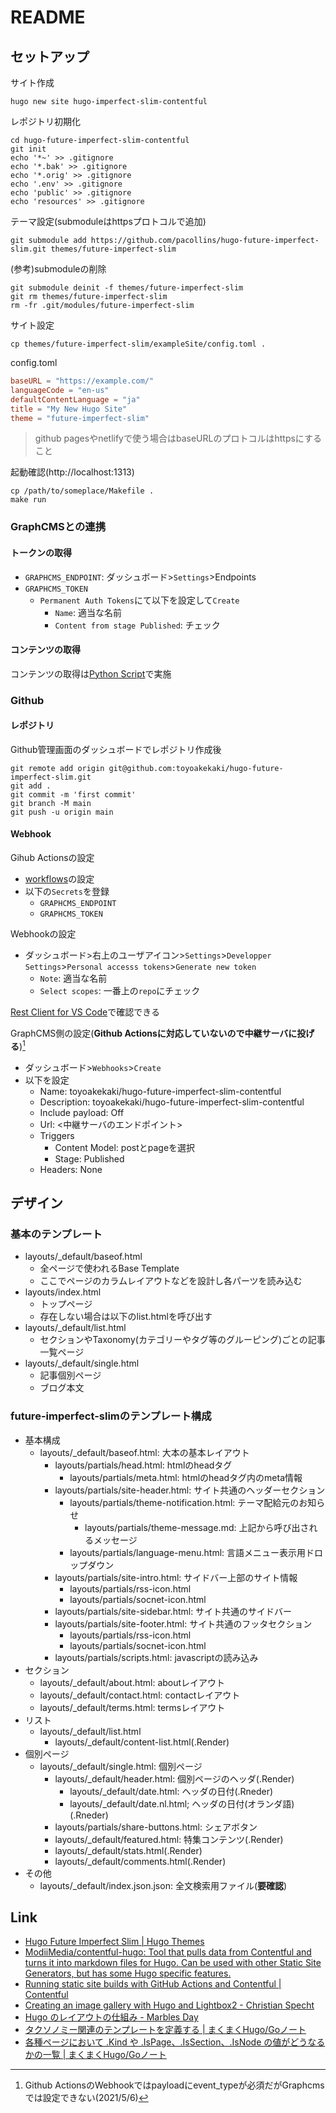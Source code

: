 # README

## セットアップ

サイト作成

```shell
hugo new site hugo-imperfect-slim-contentful
```

レポジトリ初期化

```shell
cd hugo-future-imperfect-slim-contentful
git init
echo '*~' >> .gitignore
echo '*.bak' >> .gitignore
echo '*.orig' >> .gitignore
echo '.env' >> .gitignore
echo 'public' >> .gitignore
echo 'resources' >> .gitignore
```

テーマ設定(submoduleはhttpsプロトコルで追加)

```shell
git submodule add https://github.com/pacollins/hugo-future-imperfect-slim.git themes/future-imperfect-slim
```

(参考)submoduleの削除

```shell
git submodule deinit -f themes/future-imperfect-slim
git rm themes/future-imperfect-slim
rm -fr .git/modules/future-imperfect-slim
```

サイト設定

```shell
cp themes/future-imperfect-slim/exampleSite/config.toml .
```

config.toml

```toml
baseURL = "https://example.com/"
languageCode = "en-us"
defaultContentLanguage = "ja"
title = "My New Hugo Site"
theme = "future-imperfect-slim"
```

> github pagesやnetlifyで使う場合はbaseURLのプロトコルはhttpsにすること

起動確認(http://localhost:1313)

```shell
cp /path/to/someplace/Makefile .
make run
```

### GraphCMSとの連携

#### トークンの取得


* `GRAPHCMS_ENDPOINT`: ダッシュボード>`Settings`>Endpoints
* `GRAPHCMS_TOKEN`
  * `Permanent Auth Tokens`にて以下を設定して`Create`
    * `Name`: 適当な名前
    * `Content from stage Published`: チェック

#### コンテンツの取得

コンテンツの取得は[Python Script](./app/main.py)で実施

### Github

#### レポジトリ

Github管理画面のダッシュボードでレポジトリ作成後

```shell
git remote add origin git@github.com:toyoakekaki/hugo-future-imperfect-slim.git
git add .
git commit -m 'first commit'
git branch -M main
git push -u origin main
```

#### Webhook

Gihub Actionsの設定

* [workflows](./.github/workflows/gh-pages.yaml)の設定
* 以下の`Secrets`を登録
  * `GRAPHCMS_ENDPOINT`
  * `GRAPHCMS_TOKEN`

Webhookの設定

* ダッシュボード>右上のユーザアイコン>`Settings`>`Developper Settings`>`Personal accesss tokens`>`Generate new token`
  * `Note`: 適当な名前
  * `Select scopes`: 一番上の`repo`にチェック

[Rest Client for VS Code](./test.http)で確認できる

GraphCMS側の設定(**Github Actionsに対応していないので中継サーバに投げる**)[^github_actions]

* ダッシュボード>`Webhooks`>`Create`
* 以下を設定
  * Name: toyoakekaki/hugo-future-imperfect-slim-contentful
  * Description: toyoakekaki/hugo-future-imperfect-slim-contentful
  * Include payload: Off
  * Url: <中継サーバのエンドポイント>
  * Triggers
    * Content Model: postとpageを選択
    * Stage: Published
  * Headers: None

[^github_actions]: Github ActionsのWebhookではpayloadにevent_typeが必須だがGraphcmsでは設定できない(2021/5/6)

## デザイン

### 基本のテンプレート

* layouts/_default/baseof.html
  * 全ページで使われるBase Template
  * ここでページのカラムレイアウトなどを設計し各パーツを読み込む
* layouts/index.html
  * トップページ
  * 存在しない場合は以下のlist.htmlを呼び出す
* layouts/_default/list.html
  * セクションやTaxonomy(カテゴリーやタグ等のグルーピング)ごとの記事一覧ページ
* layouts/_default/single.html
  * 記事個別ページ
  * ブログ本文

### future-imperfect-slimのテンプレート構成

* 基本構成
  * layouts/_default/baseof.html: 大本の基本レイアウト
    * layouts/partials/head.html: htmlのheadタグ
      * layouts/partials/meta.html: htmlのheadタグ内のmeta情報
    * layouts/partials/site-header.html: サイト共通のヘッダーセクション
      * layouts/partials/theme-notification.html: テーマ配給元のお知らせ
        * layouts/partials/theme-message.md: 上記から呼び出されるメッセージ
      * layouts/partials/language-menu.html: 言語メニュー表示用ドロップダウン
    * layouts/partials/site-intro.html: サイドバー上部のサイト情報
      * layouts/partials/rss-icon.html
      * layouts/partials/socnet-icon.html
    * layouts/partials/site-sidebar.html: サイト共通のサイドバー
    * layouts/partials/site-footer.html: サイト共通のフッタセクション
      * layouts/partials/rss-icon.html
      * layouts/partials/socnet-icon.html
    * layouts/partials/scripts.html: javascriptの読み込み
* セクション
  * layouts/_default/about.html: aboutレイアウト
  * layouts/_default/contact.html: contactレイアウト
  * layouts/_default/terms.html: termsレイアウト
* リスト
  * layouts/_default/list.html
    * layouts/_default/content-list.html(.Render)
* 個別ページ
  * layouts/_default/single.html: 個別ページ
    * layouts/_default/header.html: 個別ページのヘッダ(.Render)
      * layouts/_default/date.html: ヘッダの日付(.Rneder)
      * layouts/_default/date.nl.html; ヘッダの日付(オランダ語)(.Rneder)
    * layouts/partials/share-buttons.html: シェアボタン
    * layouts/_default/featured.html: 特集コンテンツ(.Render)
    * layouts/_default/stats.html(.Render)
    * layouts/_default/comments.html(.Render)
* その他
  * layouts/_default/index.json.json: 全文検索用ファイル(**要確認**)

## Link

* [Hugo Future Imperfect Slim \| Hugo Themes](https://themes.gohugo.io/hugo-future-imperfect-slim/)
* [ModiiMedia/contentful\-hugo: Tool that pulls data from Contentful and turns it into markdown files for Hugo\. Can be used with other Static Site Generators, but has some Hugo specific features\.](https://github.com/ModiiMedia/contentful-hugo)
* [Running static site builds with GitHub Actions and Contentful \| Contentful](https://www.contentful.com/blog/2020/06/01/running-static-site-builds-with-github-actions-and-contentful/)
* [Creating an image gallery with Hugo and Lightbox2 \- Christian Specht](https://christianspecht.de/2020/08/10/creating-an-image-gallery-with-hugo-and-lightbox2/)
* [Hugo のレイアウトの仕組み \- Marbles Day](https://marbles.hatenablog.com/entry/2020/11/22/204751)
* [タクソノミー関連のテンプレートを定義する \| まくまくHugo/Goノート](https://maku77.github.io/hugo/taxonomy/template.html)
* [各種ページにおいて \.Kind や \.IsPage、\.IsSection、\.IsNode の値がどうなるかの一覧 \| まくまくHugo/Goノート](https://maku77.github.io/hugo/template/page-types.html)
